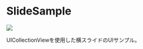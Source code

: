 # SlideSample

![](https://github.com/eiskst/SlideSample/blob/media/media/slidesample.gif)

UICollectionViewを使用した横スライドのUIサンプル。
